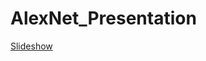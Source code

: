 # AlexNet_Presentation

[Slideshow](https://docs.google.com/presentation/d/1eO8CWxBOxVa0ciWmewBELpeJ5wD-YhtHY3cNTSlCK3M/edit#slide=id.p)
